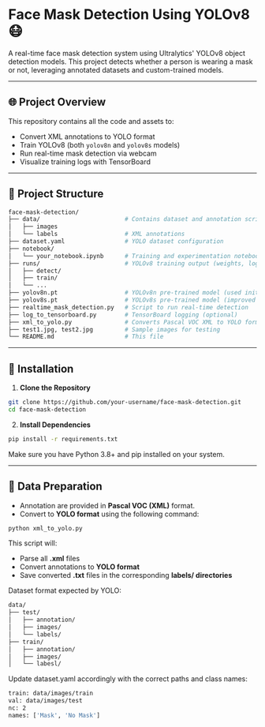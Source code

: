 # Face Mask Detection Using YOLOv8 😷

A real-time face mask detection system using Ultralytics' YOLOv8 object detection models. This project detects whether a person is wearing a mask or not, leveraging annotated datasets and custom-trained models.

---

## 🌐 Project Overview

This repository contains all the code and assets to:

- Convert XML annotations to YOLO format
- Train YOLOv8 (both `yolov8n` and `yolov8s` models)
- Run real-time mask detection via webcam
- Visualize training logs with TensorBoard

---

## 📁 Project Structure

```bash
face-mask-detection/
├── data/                        # Contains dataset and annotation scripts
│   ├── images            
│   └── labels                   # XML annotations
├── dataset.yaml                 # YOLO dataset configuration
├── notebook/
│   └── your_notebook.ipynb      # Training and experimentation notebook
├── runs/                        # YOLOv8 training output (weights, logs, plots)
│   ├── detect/                  
│   ├── train/                   
│   └── ...
├── yolov8n.pt                   # YOLOv8n pre-trained model (used initially)
├── yolov8s.pt                   # YOLOv8s pre-trained model (improved results)
├── realtime_mask_detection.py   # Script to run real-time detection
├── log_to_tensorboard.py        # TensorBoard logging (optional)
├── xml_to_yolo.py               # Converts Pascal VOC XML to YOLO format
├── test1.jpg, test2.jpg         # Sample images for testing
└── README.md                    # This file
```

---

## 🔧 Installation

1. **Clone the Repository**

```bash
git clone https://github.com/your-username/face-mask-detection.git
cd face-mask-detection
```

2. **Install Dependencies**
```bash
pip install -r requirements.txt
```
Make sure you have Python 3.8+ and pip installed on your system.

--- 

## 📁 Data Preparation
- Annotation are provided in **Pascal VOC (XML)** format.
- Convert to **YOLO format** using the following command:
```bash
python xml_to_yolo.py
```
This script will:
- Parse all **.xml** files
- Convert annotations to **YOLO format**
- Save converted **.txt** files in the corresponding **labels/ directories**

Dataset format expected by YOLO:
```bash
data/
├── test/
│   ├── annotation/
│   ├── images/
│   └── labels/
├── train/
│   ├── annotation/
│   ├── images/
│   └── labesl/
```
Update dataset.yaml accordingly with the correct paths and class names:
```bash
train: data/images/train
val: data/images/test
nc: 2
names: ['Mask', 'No Mask']
```
